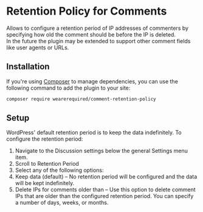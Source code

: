 # Retention Policy for Comments

Allows to configure a retention period of IP addresses of commenters by specifying how old the comment should be before the IP is deleted.  
In the future the plugin may be extended to support other comment fields like user agents or URLs.

## Installation

If you're using [Composer](https://getcomposer.org/) to manage dependencies, you can use the following command to add the plugin to your site:

```bash
composer require wearerequired/comment-retention-policy
```

## Setup

WordPress' default retention period is to keep the data indefinitely. To configure the retention period:

1. Navigate to the Discussion settings below the general Settings menu item.
2. Scroll to Retention Period
3. Select any of the following options:
  1. Keep data (default) – No retention period will be configured and the data will be kept indefinitely.
  2. Delete IPs for comments older than – Use this option to delete comment IPs that are older than the configured retention period. You can specify a number of days, weeks, or months.
